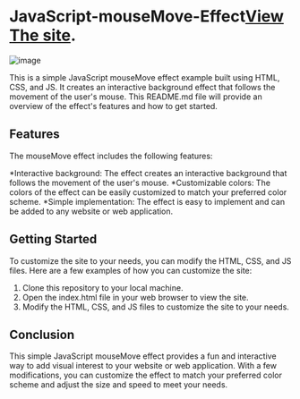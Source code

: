 # JavaScript-mouseMove-Effect[View The site](https://mostafa-ben-git.github.io/JavaScript-mouseMove-Effect/).

![image](https://user-images.githubusercontent.com/120031134/234561280-934b7c14-36ce-482e-b9e5-bdda4c20d4f0.png)


This is a simple JavaScript mouseMove effect example built using HTML, CSS, and JS. It creates an interactive background effect that follows the movement of the user's mouse. This README.md file will provide an overview of the effect's features and how to get started.

## Features

The mouseMove effect includes the following features:

*Interactive background: The effect creates an interactive background that follows the movement of the user's mouse.
*Customizable colors: The colors of the effect can be easily customized to match your preferred color scheme.
*Simple implementation: The effect is easy to implement and can be added to any website or web application.



## Getting Started

To customize the site to your needs, you can modify the HTML, CSS, and JS files. Here are a few examples of how you can customize the site:

1. Clone this repository to your local machine.
2. Open the index.html file in your web browser to view the site.
3. Modify the HTML, CSS, and JS files to customize the site to your needs.

## Conclusion

This simple JavaScript mouseMove effect provides a fun and interactive way to add visual interest to your website or web application. With a few modifications, you can customize the effect to match your preferred color scheme and adjust the size and speed to meet your needs.
